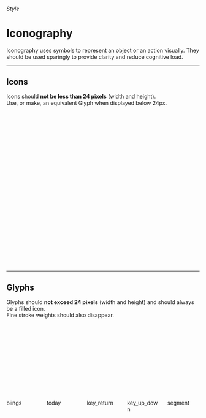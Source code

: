 <h6 class="subtitle is-6 is-uppercase has-text-grey">Style</h6><h1 class="title is-serif is-1 has-text-weight-bold">Iconography</h1>
<p class="subtitle is-5">
    <span class="has-text-weight-semibold">Iconography</span> uses symbols to represent an object or an action visually. They should be used sparingly to provide clarity and reduce cognitive load.
</p>

<hr class="is-large is-visible">

<h2 class="title is-4 is-family-sans-serif">Icons</h2>

Icons should **not be less than 24 pixels** (width and height).<br>Use, or make, an equivalent Glyph when displayed below 24px.

<br><br>

<div class="columns is-multiline is-mobile is-size-7 has-text-centered has-text-grey-dark">
    <div class="column is-one-third-mobile is-2 hover-to-black"><div class="box is-small"><svg class="image is-32x32 has-fill-black-ter"><use xlink:href="media/bds-icons.min.svg#arrow-left"></use></svg></div>arrow-left</div>
    <div class="column is-one-third-mobile is-2 hover-to-black"><div class="box is-small"><svg class="image is-32x32 has-fill-black-ter"><use xlink:href="media/bds-icons.min.svg#arrow-right"></use></svg></div>arrow-right</div>
    <div class="column is-one-third-mobile is-2 hover-to-black"><div class="box is-small"><svg class="image is-32x32 has-fill-black-ter"><use xlink:href="media/bds-icons.min.svg#arrow-up"></use></svg></div>arrow-up</div>
    <div class="column is-one-third-mobile is-2 hover-to-black"><div class="box is-small"><svg class="image is-32x32 has-fill-black-ter"><use xlink:href="media/bds-icons.min.svg#arrow-down"></use></svg></div>arrow-down</div>
    <div class="column is-one-third-mobile is-2 hover-to-black"><div class="box is-small"><svg class="image is-32x32 has-fill-black-ter"><use xlink:href="media/bds-icons.min.svg#bell"></use></svg></div>bell</div>
    <div class="column is-one-third-mobile is-2 hover-to-black"><div class="box is-small"><svg class="image is-32x32 has-fill-black-ter"><use xlink:href="media/bds-icons.min.svg#biings-care"></use></svg></div>biings-care</div>
    <div class="column is-one-third-mobile is-2 hover-to-black"><div class="box is-small"><svg class="image is-32x32 has-fill-black-ter"><use xlink:href="media/bds-icons.min.svg#biings-claim"></use></svg></div>biings-claim</div>
    <div class="column is-one-third-mobile is-2 hover-to-black"><div class="box is-small"><svg class="image is-32x32 has-fill-black-ter"><use xlink:href="media/bds-icons.min.svg#biings-pilot"></use></svg></div>biings-pilot</div>
    <div class="column is-one-third-mobile is-2 hover-to-black"><div class="box is-small"><svg class="image is-32x32 has-fill-black-ter"><use xlink:href="media/bds-icons.min.svg#business"></use></svg></div>business</div>
    <div class="column is-one-third-mobile is-2 hover-to-black"><div class="box is-small"><svg class="image is-32x32 has-fill-black-ter"><use xlink:href="media/bds-icons.min.svg#business-big"></use></svg></div>business-big</div>
    <div class="column is-one-third-mobile is-2 hover-to-black"><div class="box is-small"><svg class="image is-32x32 has-fill-black-ter"><use xlink:href="media/bds-icons.min.svg#book"></use></svg></div>book</div>
    <div class="column is-one-third-mobile is-2 hover-to-black"><div class="box is-small"><svg class="image is-32x32 has-fill-black-ter"><use xlink:href="media/bds-icons.min.svg#bubble"></use></svg></div>bubble</div>
    <div class="column is-one-third-mobile is-2 hover-to-black"><div class="box is-small"><svg class="image is-32x32 has-fill-black-ter"><use xlink:href="media/bds-icons.min.svg#briefcase"></use></svg></div>briefcase</div>
    <div class="column is-one-third-mobile is-2 hover-to-black"><div class="box is-small"><svg class="image is-32x32 has-fill-black-ter"><use xlink:href="media/bds-icons.min.svg#check"></use></svg></div>check</div>
    <div class="column is-one-third-mobile is-2 hover-to-black"><div class="box is-small"><svg class="image is-32x32 has-fill-black-ter"><use xlink:href="media/bds-icons.min.svg#download"></use></svg></div>download</div>
    <div class="column is-one-third-mobile is-2 hover-to-black"><div class="box is-small"><svg class="image is-32x32 has-fill-black-ter"><use xlink:href="media/bds-icons.min.svg#gear"></use></svg></div>gear</div>
    <div class="column is-one-third-mobile is-2 hover-to-black"><div class="box is-small"><svg class="image is-32x32 has-fill-black-ter"><use xlink:href="media/bds-icons.min.svg#help"></use></svg></div>help</div>
    <div class="column is-one-third-mobile is-2 hover-to-black"><div class="box is-small"><svg class="image is-32x32 has-fill-black-ter"><use xlink:href="media/bds-icons.min.svg#inbox"></use></svg></div>inbox</div>
    <div class="column is-one-third-mobile is-2 hover-to-black"><div class="box is-small"><svg class="image is-32x32 has-fill-black-ter"><use xlink:href="media/bds-icons.min.svg#key"></use></svg></div>key</div>
    <div class="column is-one-third-mobile is-2 hover-to-black"><div class="box is-small"><svg class="image is-32x32 has-fill-black-ter"><use xlink:href="media/bds-icons.min.svg#legal-proof"></use></svg></div>legal-proof</div>
    <div class="column is-one-third-mobile is-2 hover-to-black"><div class="box is-small"><svg class="image is-32x32 has-fill-black-ter"><use xlink:href="media/bds-icons.min.svg#medical"></use></svg></div>medical</div>
    <div class="column is-one-third-mobile is-2 hover-to-black"><div class="box is-small"><svg class="image is-32x32 has-fill-black-ter"><use xlink:href="media/bds-icons.min.svg#menu"></use></svg></div>menu</div>
    <div class="column is-one-third-mobile is-2 hover-to-black"><div class="box is-small"><svg class="image is-32x32 has-fill-black-ter"><use xlink:href="media/bds-icons.min.svg#off"></use></svg></div>off</div>
    <div class="column is-one-third-mobile is-2 hover-to-black"><div class="box is-small"><svg class="image is-32x32 has-fill-black-ter"><use xlink:href="media/bds-icons.min.svg#pen"></use></svg></div>pen</div>
    <div class="column is-one-third-mobile is-2 hover-to-black"><div class="box is-small"><svg class="image is-32x32 has-fill-black-ter"><use xlink:href="media/bds-icons.min.svg#person"></use></svg></div>person</div>
    <div class="column is-one-third-mobile is-2 hover-to-black"><div class="box is-small"><svg class="image is-32x32 has-fill-black-ter"><use xlink:href="media/bds-icons.min.svg#persons"></use></svg></div>persons</div>
    <div class="column is-one-third-mobile is-2 hover-to-black"><div class="box is-small"><svg class="image is-32x32 has-fill-black-ter"><use xlink:href="media/bds-icons.min.svg#plus"></use></svg></div>plus</div>
    <div class="column is-one-third-mobile is-2 hover-to-black"><div class="box is-small"><svg class="image is-32x32 has-fill-black-ter"><use xlink:href="media/bds-icons.min.svg#prefs"></use></svg></div>prefs</div>
    <div class="column is-one-third-mobile is-2 hover-to-black"><div class="box is-small"><svg class="image is-32x32 has-fill-black-ter"><use xlink:href="media/bds-icons.min.svg#profile"></use></svg></div>profile</div>
    <div class="column is-one-third-mobile is-2 hover-to-black"><div class="box is-small"><svg class="image is-32x32 has-fill-black-ter"><use xlink:href="media/bds-icons.min.svg#role"></use></svg></div>role</div>
    <div class="column is-one-third-mobile is-2 hover-to-black"><div class="box is-small"><svg class="image is-32x32 has-fill-black-ter"><use xlink:href="media/bds-icons.min.svg#role-user"></use></svg></div>role-user</div>
    <div class="column is-one-third-mobile is-2 hover-to-black"><div class="box is-small"><svg class="image is-32x32 has-fill-black-ter"><use xlink:href="media/bds-icons.min.svg#search"></use></svg></div>search</div>
    <div class="column is-one-third-mobile is-2 hover-to-black"><div class="box is-small"><svg class="image is-32x32 has-fill-black-ter"><use xlink:href="media/bds-icons.min.svg#search-list"></use></svg></div>search-list</div>
    <div class="column is-one-third-mobile is-2 hover-to-black"><div class="box is-small"><svg class="image is-32x32 has-fill-black-ter"><use xlink:href="media/bds-icons.min.svg#settings"></use></svg></div>settings</div>
    <div class="column is-one-third-mobile is-2 hover-to-black"><div class="box is-small"><svg class="image is-32x32 has-fill-black-ter"><use xlink:href="media/bds-icons.min.svg#timelines"></use></svg></div>timelines</div>
    <div class="column is-one-third-mobile is-2 hover-to-black"><div class="box is-small"><svg class="image is-32x32 has-fill-black-ter"><use xlink:href="media/bds-icons.min.svg#trash"></use></svg></div>trash</div>
</div>

<hr class="is-large is-visible">

<h2 class="title is-4 is-family-sans-serif">Glyphs</h2>

Glyphs should **not exceed 24 pixels** (width and height) and should always be a filled icon.<br>Fine stroke weights should also disappear.

<br><br>

<div class="columns is-multiline is-mobile is-size-7 has-text-centered has-text-grey-dark">
    <div class="column is-one-third-mobile is-2 hover-to-black"><div class="box is-small"><svg class="image is-24x24 has-fill-black-ter"><use xlink:href="media/bds-icons.min.svg#biings"></use></svg></div>biings</div>
    <div class="column is-one-third-mobile is-2 hover-to-black"><div class="box is-small"><svg class="image is-24x24 has-fill-black-ter"><use xlink:href="media/bds-icons.min.svg#today"></use></svg></div>today</div>
    <div class="column is-one-third-mobile is-2 hover-to-black"><div class="box is-small"><svg class="image is-24x24 has-fill-black-ter"><use xlink:href="media/bds-icons.min.svg#key_return"></use></svg></div>key_return</div>
    <div class="column is-one-third-mobile is-2 hover-to-black"><div class="box is-small"><svg class="image is-24x24 has-fill-black-ter"><use xlink:href="media/bds-icons.min.svg#key_up_down"></use></svg></div>key_up_down</div>
    <div class="column is-one-third-mobile is-2 hover-to-black"><div class="box is-small"><svg class="image is-24x24 has-fill-black-ter"><use xlink:href="media/bds-icons.min.svg#segment"></use></svg></div>segment</div>
</div>
